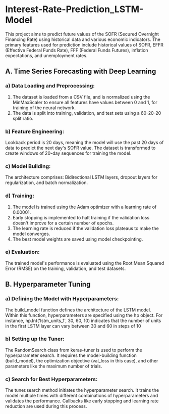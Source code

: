 # Interest-Rate-Prediction_LSTM-Model

This project aims to predict future values of the SOFR (Secured Overnight Financing Rate) using historical data and various economic indicators. The primary features used for prediction include historical values of SOFR, EFFR (Effective Federal Funds Rate), FFF (Federal Funds Futures), inflation expectations, and unemployment rates.

## A. Time Series Forecasting with Deep Learning
### a) Data Loading and Preprocessing:
1. The dataset is loaded from a CSV file, and is normalized using the MinMaxScaler to ensure all features have values between 0 and 1, for training of the neural network.
2. The data is split into training, validation, and test sets using a 60-20-20 split ratio.

### b) Feature Engineering:
Lookback period is 20 days, meaning the model will use the past 20 days of data to predict the next day's SOFR value.
The dataset is transformed to create windows of 20-day sequences for training the model.

### c) Model Building:
The architecture comprises: Bidirectional LSTM layers, dropout layers for regularization, and batch normalization.

### d) Training:
1. The model is trained using the Adam optimizer with a learning rate of 0.00001.
2. Early stopping is implemented to halt training if the validation loss doesn't improve for a certain number of epochs.
3. The learning rate is reduced if the validation loss plateaus to make the model converges.
4. The best model weights are saved using model checkpointing.

### e) Evaluation:
The trained model's performance is evaluated using the Root Mean Squared Error (RMSE) on the training, validation, and test datasets.


## B. Hyperparameter Tuning
### a) Defining the Model with Hyperparameters:
The build_model function defines the architecture of the LSTM model. Within this function, hyperparameters are specified using the hp object. For instance, hp.Int('lstm_units_1', 30, 60, 10) indicates that the number of units in the first LSTM layer can vary between 30 and 60 in steps of 10
### b) Setting up the Tuner:
The RandomSearch class from keras-tuner is used to perform the hyperparameter search. It requires the model-building function (build_model), the optimization objective (val_loss in this case), and other parameters like the maximum number of trials.
### c) Search for Best Hyperparameters:
The tuner.search method initiates the hyperparameter search. It trains the model multiple times with different combinations of hyperparameters and validates the performance. Callbacks like early stopping and learning rate reduction are used during this process.